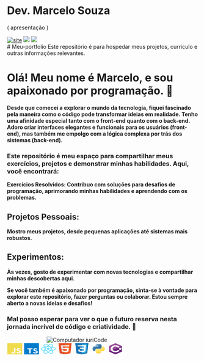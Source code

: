 # <h1> Dev. Marcelo Souza</h1>
<p>( apresentação )</p>

<div> 
  <a href="https://lucasmarcelo8585.wixsite.com/my-site" target="_blank"><img alt=" site" src="https://img.shields.io/badge/Portfolio-000?logo=vercel&logoColor=yellow&style=for-the-badge" style="vertical-align:center" /></a> 
  <a href = "devfullmarcelo@gmail.com"><img src="https://img.shields.io/badge/-Gmail-%23333?style=for-the-badge&logo=gmail&logoColor=white" target="_blank"></a>
  <a href="https://www.linkedin.com/in/marcelo-souza-882aab316" target="_blank"><img src="https://img.shields.io/badge/-LinkedIn-%230077B5?style=for-the-badge&logo=linkedin&logoColor=white" target="_blank"></a> 
  
</div>
# Meu-portfolio
Este repositório é para hospedar meus projetos, currículo e outras informações relevantes.

<h1>Olá! Meu nome é Marcelo, e sou apaixonado por programação. 🚀</h1>

<strong>Desde que comecei a explorar o mundo da tecnologia, fiquei fascinado pela maneira como o código pode transformar ideias em realidade. Tenho uma afinidade especial tanto com o front-end quanto com o back-end. Adoro criar interfaces elegantes e funcionais para os usuários (front-end), mas também me empolgo com a lógica complexa por trás dos sistemas (back-end).</strong>

<h3>Este repositório é meu espaço para compartilhar meus exercícios, projetos e demonstrar minhas habilidades. Aqui, você encontrará:</h3>

<strong>Exercícios Resolvidos:
Contribuo com soluções para desafios de programação, aprimorando minhas habilidades e aprendendo com os problemas.<br>

<h2>Projetos Pessoais:</h2>
Mostro meus projetos, desde pequenas aplicações até sistemas mais robustos.<br>

<h2>Experimentos:</h2>
Às vezes, gosto de experimentar com novas tecnologias e compartilhar minhas descobertas aqui.<br>

Se você também é apaixonado por programação, sinta-se à vontade para explorar este repositório, fazer perguntas ou colaborar. Estou sempre aberto a novas ideias e desafios!</strong>
<h3>Mal posso esperar para ver o que o futuro reserva nesta jornada incrível de código e criatividade. 🌟</h3>
<img src="https://raw.githubusercontent.com/MicaelliMedeiros/micaellimedeiros/master/image/computer-illustration.png" min-width="400px" max-width="400px" width="400px" align="right" alt="Computador iuriCode">

<div style="display: inline_block"><br>
  <a>
    <img align="center" alt="Rafa-Js" height="30" width="40" src="https://raw.githubusercontent.com/devicons/devicon/master/icons/javascript/javascript-plain.svg">
  <img align="center" alt="Rafa-Ts" height="30" width="40" src="https://raw.githubusercontent.com/devicons/devicon/master/icons/typescript/typescript-plain.svg">
  <img align="center" alt="Rafa-React" height="30" width="40" src="https://raw.githubusercontent.com/devicons/devicon/master/icons/react/react-original.svg">
  <img align="center" alt="Rafa-HTML" height="30" width="40" src="https://raw.githubusercontent.com/devicons/devicon/master/icons/html5/html5-original.svg">
  <img align="center" alt="Rafa-CSS" height="30" width="40" src="https://raw.githubusercontent.com/devicons/devicon/master/icons/css3/css3-original.svg">
  <img align="center" alt="Rafa-Python" height="30" width="40" src="https://raw.githubusercontent.com/devicons/devicon/master/icons/python/python-original.svg">
  <img align="center" alt="Rafa-Csharp" height="30" width="40" src="https://raw.githubusercontent.com/devicons/devicon/master/icons/csharp/csharp-original.svg">
</div>

  ##
 
 

